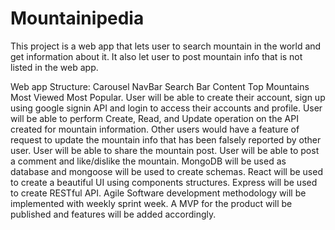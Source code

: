 # Mountainipedia

This project is a web app that lets user to search mountain in the world and get information about it. It also let user to post mountain info that is not listed in the web app. 

Web app Structure:
Carousel
NavBar
Search Bar
Content 
  Top Mountains
  Most Viewed
  Most Popular.
  User will be able to create their account, sign up using google signin API and login to access their accounts and profile. 
User will be able to perform Create, Read, and Update operation on the API created for mountain information. 
Other users would have a feature of request to update the mountain info that has been falsely reported by other user.
User will be able to share the mountain post.
User will be able to post a comment and like/dislike the mountain.
MongoDB will be used as database and mongoose will be used to create schemas.
React will be used to create a beautiful UI using components structures. 
Express will be used to create RESTful API.
Agile Software development methodology will be implemented with weekly sprint week. A MVP for the product will be published and features will be added accordingly.

